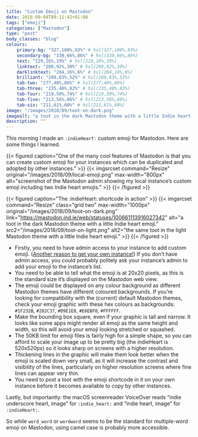 ```yaml
---
title: "Custom Emoji on Mastodon"
date: 2018-09-04T09:11:42+01:00
tags: ["emoji"]
categories: ["Mastodon"]
type: "post"
body_classes: "blog"
colours:
    primary-bg: "327,100%,93%" # hsl(327,100%,93%)
    secondary-bg: "330,66%,86%" # hsl(330,66%,86%)
    text: "229,16%,19%" # hsl(229,16%,19%)
    linktext: "208,92%,30%" # hsl(208,92%,30%)
    darklinktext: "204,16%,6%" # hsl(204,16%,6%)
    brilliant: "208,63%,52%" # hsl(208,63%,52%)
    tab-two: "277,40%,86%" # hsl(277,40%,86%)
    tab-three: "235,40%,82%" # hsl(235,40%,82%)
    tab-four: "219,50%,74%" # hsl(219,50%,74%)
    tab-five: "213,56%,66%" # hsl(213,56%,66%)
    tab-six: "211,61%,60%" # hsl(211,61%,60%)
image: "/images/2018/09/toot-on-dark.png"
imagealt: "a toot in the dark Mastodon theme with a little Indie heart emoji."
description: ""
---
```


This morning I made an `:indieHeart:` custom emoji for Mastodon. Here are some things I learned.<!--more-->

{{< figured caption="One of the many cool features of Mastodon is that you can create custom emoji for your instances which can be duplicated and adopted by other instances." >}}
  {{< imgsrcset command="Resize" original="/images/2018/09/local-emoji.png" max-width="800px" alt="screenshot of the Mastodon admin showing my local instance’s custom emoji including two Indie heart emojis." >}}
{{< /figured >}}

{{< figured caption="The :indieHeart: shortcode in action" >}}
  {{< imgsrcset command="Resize" class="grid two" max-width="1000px" original="/images/2018/09/toot-on-dark.png" link="https://mastodon.ind.ie/web/statuses/100661113916027342" alt="a toot in the dark Mastodon theme with a little Indie heart emoji." src2="/images/2018/09/toot-on-light.png" alt2="the same toot in the light Mastodon theme with a little Indie heart emoji." >}}
{{< /figured >}}

- Firstly, you need to have admin access to your instance to add custom emoji. ([Another reason to get your own instance!](/what-is-mastodon-and-why-should-i-use-it/#why-set-up-an-instance-of-one)) If you don’t have admin access, you could probably politely ask your instance’s admin to add your emoji to the instance’s list.
- You need to be able to tell what the emoji is at 20x20 pixels, as this is the standard size it’s displayed on the Mastodon web view.
- The emoji could be displayed on any colour background as different Mastodon themes have different coloured backgrounds. If you’re looking for compatibility with the (current) default Mastodon themes, check your emoji graphic with these hex colours as backgrounds: `#1F232B`, `#282C37`, `#D9E1E8`, `#E6EBF0`, `#FFFFFF`.
- Make the bounding box square, even if your graphic is tall and narrow. It looks like some apps might render all emoji as the same height and width, so this will avoid your emoji looking stretched or squashed.
- The 50KB limit for emoji files is fairly high for a simple shape, so you can afford to scale your image up to be pretty big (the indieHeart is 520x520px) so it looks sharp on screens with a higher resolution.
- Thickening lines in the graphic will make them look better when the emoji is scaled down very small, as it will increase the contrast and visibility of the lines, particularly on higher resolution screens where fine lines can appear very thin.
- You need to post a toot with the emoji shortcode in it on your own instance before it becomes available to copy by other instances.

Lastly, but importantly: the macOS screenreader VoiceOver reads “indie underscore heart, image” for `:indie_heart:` and “indie heart, image” for `:indieHeart:`.

So while `word_word` or `wordword` seems to be the standard for multiple-word emoji on Mastodon, using camel case is probably more accessible.